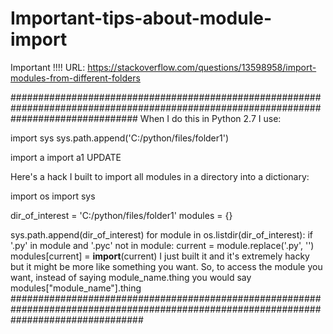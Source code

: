 # Important-tips-about-module-import
Important !!!!
URL: https://stackoverflow.com/questions/13598958/import-modules-from-different-folders

#######################################################################################################################################
When I do this in Python 2.7 I use:                                                                               

import sys
sys.path.append('C:/python/files/folder1')

import a
import a1
UPDATE

Here's a hack I built to import all modules in a directory into a dictionary:

import os
import sys

dir_of_interest = 'C:/python/files/folder1'
modules = {}

sys.path.append(dir_of_interest)
for module in os.listdir(dir_of_interest):
    if '.py' in module and '.pyc' not in module:
        current = module.replace('.py', '')
        modules[current] = __import__(current)
I just built it and it's extremely hacky but it might be more like something you want. So, to access the module you want, instead of saying module_name.thing you would say modules["module_name"].thing
########################################################################################################################################
